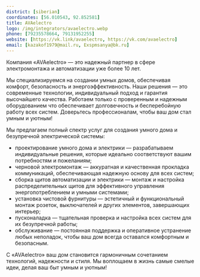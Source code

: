 ```yaml
---
district: [siberian]
coordinates: [56.010543, 92.852581]
title: AVAelectro
logo: /img/integrators/avaelectro.webp
phone: [79235578664, 79131952255]
website: [https://vk.link/avaelectro, https://vk.com/avaelectro]
email: [kazakof1979@mail.ru, Exspmsanya@bk.ru]
---
```


Компания «AVAelectro» — это надежный партнер в сфере электромонтажа и автоматизации уже более 10 лет. 

Мы специализируемся на создании умных домов, обеспечивая комфорт, безопасность и энергоэффективность. 
Наши решения — это современные технологии, индивидуальный подход и гарантия высочайшего качества. Работаем только с проверенным и надежным оборудованием что обеспечивает долговечность и бесперебойную работу всех систем. 
Доверьтесь профессионалам, чтобы ваш дом стал умным и уютным!

Мы предлагаем полный спектр услуг для создания умного дома и безупречной электрической системы:
* проектирование умного дома и электрики — разрабатываем индивидуальные решения, которые идеально соответствуют вашим потребностям и пожеланиям;
* черновой электромонтаж — аккуратная и качественная прокладка коммуникаций, обеспечивающая надежную основу для всех систем;
* сборка щитов автоматизации и электрики — монтаж и настройка распределительных щитов для эффективного управления энергопотреблением и умными системами;
* установка чистовой фурнитуры — эстетичный и функциональный монтаж розеток, выключателей и других элементов, завершающих интерьер;
* пусконаладка — тщательная проверка и настройка всех систем для их безупречной работы;
* обслуживание — постоянная поддержка и оперативное устранение любых неполадок, чтобы ваш дом всегда оставался комфортным и безопасным.
  
С «AVAelectro» ваш дом становится гармоничным сочетанием технологий, надежности и стиля. Мы воплощаем в жизнь самые смелые идеи, делая ваш быт умным и уютным!

